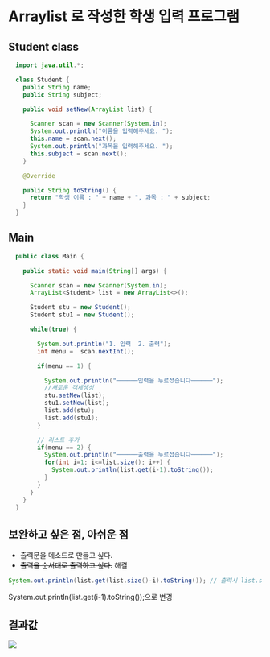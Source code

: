 # Arraylist<Student> 로 작성한 학생 입력 프로그램

## Student class
```java
  import java.util.*;

  class Student {
    public String name;
    public String subject;

    public void setNew(ArrayList list) {

      Scanner scan = new Scanner(System.in);
      System.out.println("이름을 입력해주세요. ");
      this.name = scan.next();
      System.out.println("과목을 입력해주세요. ");
      this.subject = scan.next();
    }

    @Override

    public String toString() {
      return "학생 이름 : " + name + ", 과목 : " + subject;
    }
  }
```

## Main
```java 
  public class Main {

    public static void main(String[] args) {

      Scanner scan = new Scanner(System.in);
      ArrayList<Student> list = new ArrayList<>();

      Student stu = new Student();
      Student stu1 = new Student();

      while(true) {

        System.out.println("1. 입력  2. 출력");
        int menu =  scan.nextInt();

        if(menu == 1) {			

          System.out.println("──────입력을 누르셨습니다──────");
          //새로운 객체생성
          stu.setNew(list);
          stu1.setNew(list);
          list.add(stu);
          list.add(stu1);
        }

        // 리스트 추가
        if(menu == 2) {
          System.out.println("──────출력을 누르셨습니다──────");
          for(int i=1; i<=list.size(); i++) {
            System.out.println(list.get(i-1).toString());
          }
        }
      }
    }
  }
```


## 보완하고 싶은 점, 아쉬운 점
- 출력문을 메소드로 만들고 싶다.
- ~~출력을 순서대로 출력하고 싶다.~~ 해결
```java
System.out.println(list.get(list.size()-i).toString()); // 출력시 list.stu1이 먼저 출력되는 부분
```
System.out.println(list.get(i-1).toString());으로 변경


## 결과값
![](https://images.velog.io/images/withcolinsong/post/941db35c-b1c3-4226-a561-01c1382896ca/image.png)
